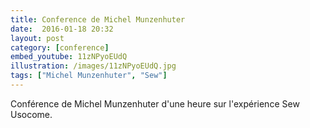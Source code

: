 ```yaml
---
title: Conference de Michel Munzenhuter
date:  2016-01-18 20:32
layout: post
category: [conference]
embed_youtube: 11zNPyoEUdQ
illustration: /images/11zNPyoEUdQ.jpg
tags: ["Michel Munzenhuter", "Sew"]
---
```




Conférence de Michel Munzenhuter d'une heure sur l'expérience Sew Usocome.
